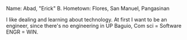 Name: Abad, "Erick" B.
Hometown: Flores, San Manuel, Pangasinan

I like dealing and learning about technology. At first I want to be an 
engineer, since there's no engineering in UP Baguio, Com sci = Software 
ENGR = WIN.
